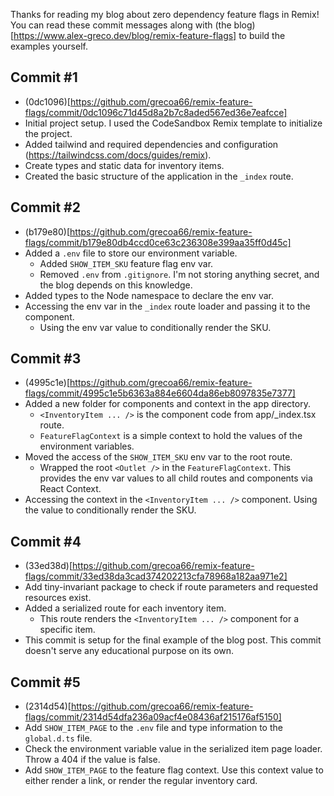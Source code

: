 Thanks for reading my blog about zero dependency feature flags in Remix! You can read these commit messages along with (the blog)[https://www.alex-greco.dev/blog/remix-feature-flags] to build the examples yourself.

## Commit #1
- (0dc1096)[https://github.com/grecoa66/remix-feature-flags/commit/0dc1096c71d45d8a2b7c8aded567ed36e7eafcce]
- Initial project setup. I used the CodeSandbox Remix template to initialize the project.
- Added tailwind and required dependencies and configuration (https://tailwindcss.com/docs/guides/remix).
- Create types and static data for inventory items.
- Created the basic structure of the application in the `_index` route.

## Commit #2
- (b179e80)[https://github.com/grecoa66/remix-feature-flags/commit/b179e80db4ccd0ce63c236308e399aa35ff0d45c]
- Added a `.env` file to store our environment variable.
  - Added `SHOW_ITEM_SKU` feature flag env var.
  - Removed `.env` from `.gitignore`. I'm not storing anything secret, and the blog depends on this knowledge.
- Added types to the Node namespace to declare the env var.
- Accessing the env var in the `_index` route loader and passing it to the component.
  - Using the env var value to conditionally render the SKU.

## Commit #3
- (4995c1e)[https://github.com/grecoa66/remix-feature-flags/commit/4995c1e5b6363a884e6604da86eb8097835e7377]
- Added a new folder for components and context in the app directory.
  - `<InventoryItem ... />` is the component code from app/_index.tsx route.
  - `FeatureFlagContext` is a simple context to hold the values of the environment variables.
- Moved the access of the `SHOW_ITEM_SKU` env var to the root route.
  - Wrapped the root `<Outlet />` in the `FeatureFlagContext`. This provides the env var values to all child routes and components via React Context.
- Accessing the context in the `<InventoryItem ... />` component. Using the value to conditionally render the SKU.

## Commit #4
- (33ed38d)[https://github.com/grecoa66/remix-feature-flags/commit/33ed38da3cad374202213cfa78968a182aa971e2]
- Add tiny-invariant package to check if route parameters and requested resources exist.
- Added a serialized route for each inventory item.
  - This route renders the `<InventoryItem ... />` component for a specific item.
- This commit is setup for the final example of the blog post. This commit doesn't serve any educational purpose on its own. 

## Commit #5
- (2314d54)[https://github.com/grecoa66/remix-feature-flags/commit/2314d54dfa236a09acf4e08436af215176af5150]
- Add `SHOW_ITEM_PAGE` to the `.env` file and type information to the `global.d.ts` file.
- Check the environment variable value in the serialized item page loader. Throw a 404 if the value is false.
- Add `SHOW_ITEM_PAGE` to the feature flag context. Use this context value to either render a link, or render the regular inventory card.
